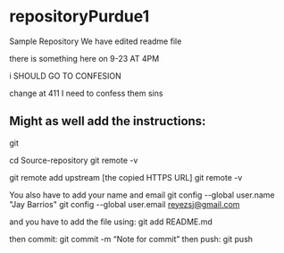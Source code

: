 # repositoryPurdue1
Sample Repository
We have edited readme file

there is something here on 9-23 AT 4PM 

i SHOULD GO TO CONFESION

change at 411
I need to confess them sins


Might as well add the instructions:
-----------------------

git

cd Source-repository 
git remote -v 

git remote add upstream [the copied HTTPS URL] 
git remote -v 

You also have to add your name and email
git config --global user.name "Jay Barrios"
git config --global user.email reyezsj@gmail.com

and you have to add the file using:
git add README.md   
   
then commit: git commit -m “Note for commit” 
then push: git push


